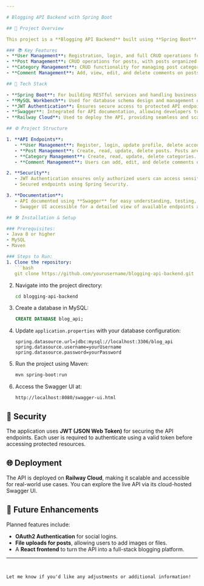 ```yaml
---

# Blogging API Backend with Spring Boot

## 🚀 Project Overview

This project is a **Blogging API Backend** built using **Spring Boot**. It offers full **CRUD operations** for managing users, posts, categories, and comments. The API is secured with **JWT (JSON Web Token) Authentication**, and it is fully documented using **Swagger** for easy access and testing of endpoints.

### 📚 Key Features
- **User Management**: Registration, login, and full CRUD operations for users, secured with JWT authentication.
- **Post Management**: CRUD operations for posts, with posts organized by categories.
- **Category Management**: CRUD functionality for managing post categories.
- **Comment Management**: Add, view, edit, and delete comments on posts.

## 🔧 Tech Stack

- **Spring Boot**: For building RESTful services and handling business logic.
- **MySQL Workbench**: Used for database schema design and management of relationships between entities (users, posts, categories, comments).
- **JWT Authentication**: Ensures secure access to protected API endpoints.
- **Swagger**: Integrated for API documentation, allowing developers to explore and test the endpoints with an interactive interface.
- **Railway Cloud**: Used to deploy the API, providing seamless and scalable cloud hosting.

## ⚙️ Project Structure

1. **API Endpoints**: 
   - **User Management**: Register, login, update profile, delete account.
   - **Post Management**: Create, read, update, delete posts. Posts are organized by categories.
   - **Category Management**: Create, read, update, delete categories.
   - **Comment Management**: Users can add, edit, and delete comments on posts.

2. **Security**:
   - JWT Authentication ensures only authorized users can access sensitive data.
   - Secured endpoints using Spring Security.

3. **Documentation**:
   - API documented using **Swagger** for easy understanding, testing, and exploring.
   - Swagger UI accessible for a detailed view of available endpoints and their functionalities.

## 🛠️ Installation & Setup

### Prerequisites:
- Java 8 or higher
- MySQL
- Maven

### Steps to Run:
1. Clone the repository:
   ```bash
   git clone https://github.com/yourusername/blogging-api-backend.git
   ```
2. Navigate into the project directory:
   ```bash
   cd blogging-api-backend
   ```
3. Create a database in MySQL:
   ```sql
   CREATE DATABASE blog_api;
   ```
4. Update `application.properties` with your database configuration:
   ```properties
   spring.datasource.url=jdbc:mysql://localhost:3306/blog_api
   spring.datasource.username=yourUsername
   spring.datasource.password=yourPassword
   ```
5. Run the project using Maven:
   ```bash
   mvn spring-boot:run
   ```
6. Access the Swagger UI at:
   ```
   http://localhost:8080/swagger-ui.html
   ```

## 🔐 Security

The application uses **JWT (JSON Web Token)** for securing the API endpoints. Each user is required to authenticate using a valid token before accessing protected resources.

## 🌐 Deployment

The API is deployed on **Railway Cloud**, making it scalable and accessible for real-world use cases. You can explore the live API via its cloud-hosted Swagger UI.

## 🚀 Future Enhancements

Planned features include:
- **OAuth2 Authentication** for social logins.
- **File uploads for posts**, allowing users to add images or files.
- A **React frontend** to turn the API into a full-stack blogging platform.

---
```


Let me know if you'd like any adjustments or additional information!
